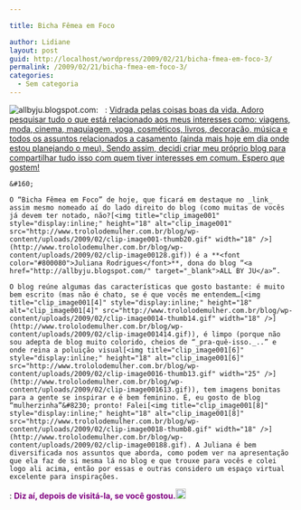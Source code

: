 ```yaml
---

title: Bicha Fêmea em Foco

author: Lidiane
layout: post
guid: http://localhost/wordpress/2009/02/21/bicha-fmea-em-foco-3/
permalink: /2009/02/21/bicha-fmea-em-foco-3/
categories:
  - Sem categoria
---
```

 <img title="allbyju.blogspot.com" style="display:inline;margin-left:0;margin-right:0;" alt="allbyju.blogspot.com" src="http://4.bp.blogspot.com/_lap4vw94izw/SZHCgxR9jLI/AAAAAAAAAAg/ungwbaCtP7E/S220/namaskar-000.jpg" align="left" />
:   &#160;
:   <a href="http://allbyju.blogspot.com/" target="_blank">Vidrada pelas coisas boas da vida. Adoro pesquisar tudo o que está relacionado aos meus interesses como: viagens, moda, cinema, maquiagem, yoga, cosméticos, livros, decoração, música e todos os assuntos relacionados a casamento (ainda mais hoje em dia onde estou planejando o meu). Sendo assim, decidi criar meu próprio blog para compartilhar tudo isso com quem tiver interesses em comum. Espero que gostem!</a> </p> 
    
    &#160;
    
    O “Bicha Fêmea em Foco” de hoje, que ficará em destaque no _link_ assim mesmo nomeado aí do lado direito do blog (como muitas de vocês já devem ter notado, não?[<img title="clip_image001" style="display:inline;" height="18" alt="clip_image001" src="http://www.trololodemulher.com.br/blog/wp-content/uploads/2009/02/clip-image001-thumb20.gif" width="18" />](http://www.trololodemulher.com.br/blog/wp-content/uploads/2009/02/clip-image00128.gif)) é a **<font color="#800080">Juliana Rodrigues</font>**, dona do blog “<a href="http://allbyju.blogspot.com/" target="_blank">ALL BY JU</a>”.
    
    O blog reúne algumas das características que gosto bastante: é muito bem escrito (mas não é chato, se é que vocês me entendem…[<img title="clip_image001[4]" style="display:inline;" height="18" alt="clip_image001[4]" src="http://www.trololodemulher.com.br/blog/wp-content/uploads/2009/02/clip-image0014-thumb14.gif" width="18" />](http://www.trololodemulher.com.br/blog/wp-content/uploads/2009/02/clip-image001414.gif)), é limpo (porque não sou adepta de blog muito colorido, cheios de “_pra-quê-isso._..” e onde reina a poluição visual[<img title="clip_image001[6]" style="display:inline;" height="18" alt="clip_image001[6]" src="http://www.trololodemulher.com.br/blog/wp-content/uploads/2009/02/clip-image0016-thumb13.gif" width="25" />](http://www.trololodemulher.com.br/blog/wp-content/uploads/2009/02/clip-image001613.gif)), tem imagens bonitas para a gente se inspirar e é bem feminino. É, eu gosto de blog “mulherzinha”&#8230; pronto! Falei[<img title="clip_image001[8]" style="display:inline;" height="18" alt="clip_image001[8]" src="http://www.trololodemulher.com.br/blog/wp-content/uploads/2009/02/clip-image0018-thumb8.gif" width="18" />](http://www.trololodemulher.com.br/blog/wp-content/uploads/2009/02/clip-image00188.gif). A Juliana é bem diversificada nos assuntos que aborda, como podem ver na apresentação que ela faz de si mesma lá no blog e que trouxe para vocês e colei logo ali acima, então por essas e outras considero um espaço virtual excelente para inspirações.


:   **<font color="#800080">Diz aí, depois de visitá-la, se você gostou.<a href="http://www.trololodemulher.com.br/blog/wp-content/uploads/2009/02/clip-image001104.gif"><img title="clip_image001[10]" style="display:inline;" height="18" alt="clip_image001[10]" src="http://www.trololodemulher.com.br/blog/wp-content/uploads/2009/02/clip-image00110-thumb4.gif" width="18" /></a></font>**</p>